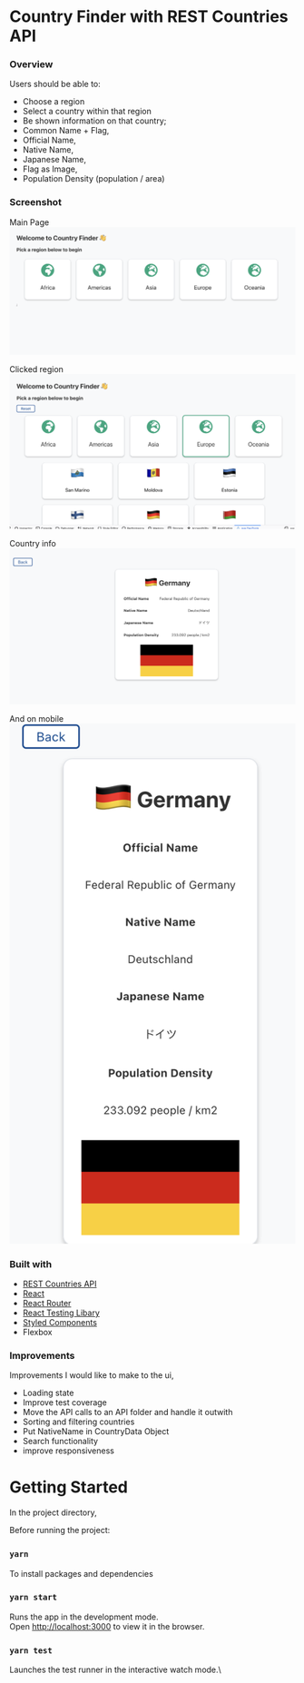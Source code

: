 
# Country Finder with REST Countries API

### Overview

Users should be able to:

- Choose a region
- Select a country within that region
- Be shown information on that country;
- Common Name + Flag,
- Official Name,
- Native Name,
- Japanese Name,
- Flag as Image,
- Population Density  (population / area)


### Screenshot
Main Page 
![public/screenshots/main.png](public/screenshots/main.png)

Clicked region
![public/screenshots/main.png](public/screenshots/clickedReigon.png)

Country info
![public/screenshots/main.png](public/screenshots/CountryInfo.png)

And on mobile
![public/screenshots/main.png](public/screenshots/CountryInfo-mobile.png)




### Built with

- [REST Countries API](https://restcountries.eu/)
- [React](https://reactjs.org/)
- [React Router](https://reactrouter.com/core/guides/quick-start)
- [React Testing Libary](https://testing-library.com/docs/react-testing-library/intro/)
- [Styled Components](https://styled-components.com/)
- Flexbox

### Improvements

Improvements I would like to make to the ui,

- Loading state 
- Improve test coverage
- Move the API calls to an API folder and handle it outwith
- Sorting and filtering countries 
- Put NativeName in CountryData Object
- Search functionality 
- improve responsiveness 


# Getting Started 
In the project directory, 

Before running the project:

### `yarn`
To install packages and dependencies 


### `yarn start`
Runs the app in the development mode.\
Open [http://localhost:3000](http://localhost:3000) to view it in the browser.


### `yarn test`

Launches the test runner in the interactive watch mode.\

